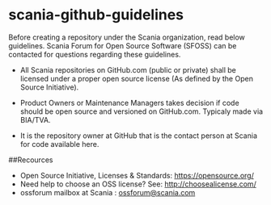 # scania-github-guidelines
Before creating a repository under the Scania organization, read below guidelines. Scania Forum for Open Source Software (SFOSS) can be contacted for questions regarding these guidelines. 

* All Scania repositories on GitHub.com (public or private) shall be licensed under a proper open source license (As defined by the Open Source Initiative).

* Product Owners or Maintenance Managers takes decision if code should be open source and versioned on GitHub.com. Typicaly made via BIA/TVA.

* It is the repository owner at GitHub that is the contact person at Scania for code available here.


##Recources
- Open Source Initiative, Licenses & Standards: https://opensource.org/
- Need help to choose an OSS license? See: http://choosealicense.com/
- ossforum mailbox at Scania : ossforum@scania.com
